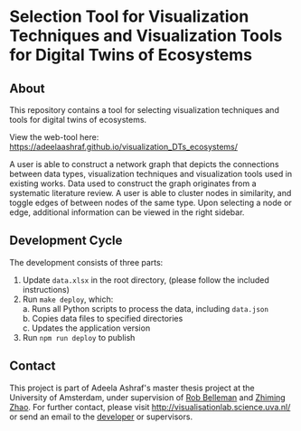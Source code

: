 # Selection Tool for Visualization Techniques and Visualization Tools for Digital Twins of Ecosystems

## About

This repository contains a tool for selecting visualization techniques and tools for digital twins of ecosystems.

View the web-tool here: https://adeelaashraf.github.io/visualization_DTs_ecosystems/

A user is able to construct a network graph that depicts the connections between data types, visualization techniques and visualization tools used in existing works. Data used to construct the graph originates from a systematic literature review. A user is able to cluster nodes in similarity, and toggle edges of between nodes of the same type. Upon selecting a node or edge, additional information can be viewed in the right sidebar.

## Development Cycle

The development consists of three parts:
1. Update ```data.xlsx``` in the root directory, (please follow the included instructions)
2. Run ```make deploy```, which:\
    a. Runs all Python scripts to process the data, including ```data.json```\
    b. Copies data files to specified directories\
    c. Updates the application version
3. Run ```npm run deploy``` to publish

## Contact

This project is part of Adeela Ashraf's master thesis project at the University of Amsterdam, under supervision of [Rob Belleman](mailto:R.G.Belleman_at_uva.nl) and [Zhiming Zhao](mailto:Z.Zhao_at_uva.nl).
For further contact, please visit http://visualisationlab.science.uva.nl/ or send an email to the [developer](mailto:adeela-97_at_hotmail.com) or supervisors.
